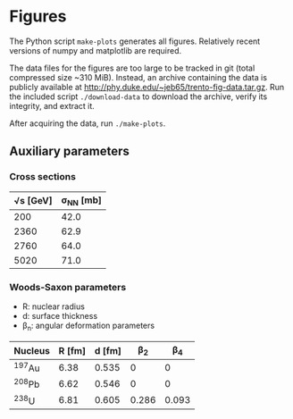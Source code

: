# Figures

The Python script `make-plots` generates all figures.
Relatively recent versions of numpy and matplotlib are required.

The data files for the figures are too large to be tracked in git (total compressed size ~310 MiB).
Instead, an archive containing the data is publicly available at http://phy.duke.edu/~jeb65/trento-fig-data.tar.gz.
Run the included script `./download-data` to download the archive, verify its integrity, and extract it.

After acquiring the data, run `./make-plots`.

## Auxiliary parameters

### Cross sections

√s [GeV] | σ<sub>NN</sub> [mb]
-------- | -------------------
200      | 42.0
2360     | 62.9
2760     | 64.0
5020     | 71.0

### Woods-Saxon parameters

- R: nuclear radius
- d: surface thickness
- β<sub>n</sub>: angular deformation parameters

Nucleus | R [fm] | d [fm] | β<sub>2</sub> | β<sub>4</sub>
------- | ------ | ------ | ------------- | -------------
<sup>197</sup>Au | 6.38 | 0.535 | 0     | 0
<sup>208</sup>Pb | 6.62 | 0.546 | 0     | 0
<sup>238</sup>U  | 6.81 | 0.605 | 0.286 | 0.093
